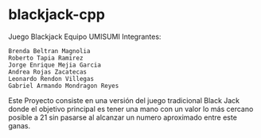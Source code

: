 # blackjack-cpp
Juego Blackjack
Equipo UMISUMI
Integrantes:
    
    Brenda Beltran Magnolia
    Roberto Tapia Ramirez
    Jorge Enrique Mejia Garcia
    Andrea Rojas Zacatecas
    Leonardo Rendon Villegas
    Gabriel Armando Mondragon Reyes

Este Proyecto consiste en una versión del juego tradicional Black Jack donde el objetivo principal es tener una mano con un valor lo más cercano posible a 21 sin pasarse al alcanzar un numero aproximado entre este ganas.

